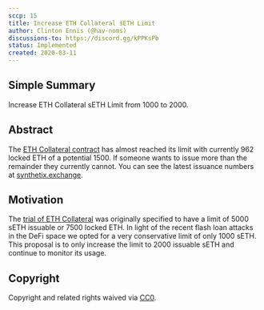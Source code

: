 ```yaml
---
sccp: 15
title: Increase ETH Collateral sETH Limit
author: Clinton Ennis (@hav-noms)
discussions-to: https://discord.gg/kPPKsPb
status: Implemented
created: 2020-03-11
---
```


## Simple Summary
<!--"If you can't explain it simply, you don't understand it well enough." Provide a simplified and layman-accessible explanation of the SCCP.-->
Increase ETH Collateral sETH Limit from 1000 to 2000.

## Abstract
<!--A short (~200 word) description of the variable change proposed.-->
The [ETH Collateral contract](https://etherscan.io/address/0x0F3d8ad599Be443A54c7934B433A87464Ed0DFdC) has almost reached its limit with currently 962 locked ETH of a potential 1500. If someone wants to issue more than the remainder they currently cannot. You can see the latest issuance numbers at [synthetix.exchange](https://synthetix.exchange/loans).

## Motivation
<!--The motivation is critical for SCCPs that want to update variables within Synthetix. It should clearly explain why the existing variable is not incentive aligned. SCCP submissions without sufficient motivation may be rejected outright.-->
The [trial of ETH Collateral](https://sips.synthetix.io/sips/sip-35) was originally specified to have a limit of 5000 sETH issuable or 7500 locked ETH. In light of the recent flash loan attacks in the DeFi space we opted for a very conservative limit of only 1000 sETH. 
This proposal is to only increase the limit to 2000 issuable sETH and continue to monitor its usage.

## Copyright
Copyright and related rights waived via [CC0](https://creativecommons.org/publicdomain/zero/1.0/).
